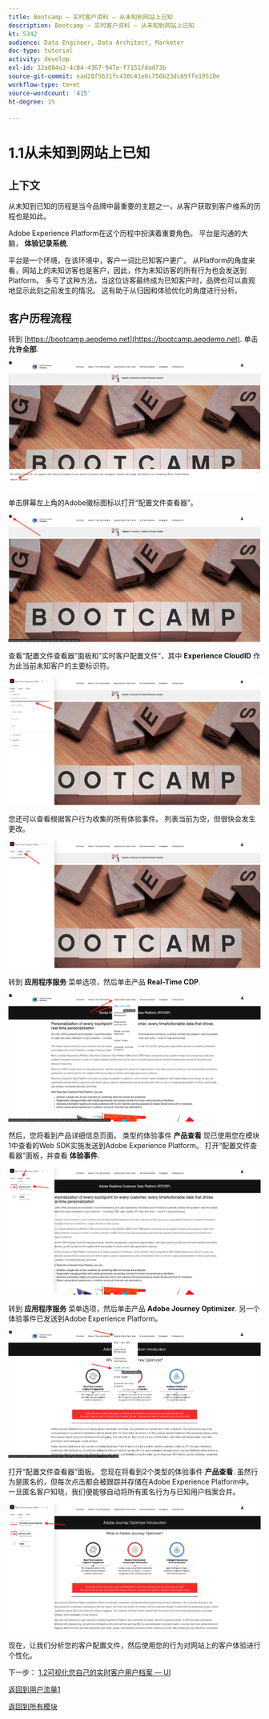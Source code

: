 ```yaml
---
title: Bootcamp — 实时客户资料 — 从未知到网站上已知
description: Bootcamp — 实时客户资料 — 从未知到网站上已知
kt: 5342
audience: Data Engineer, Data Architect, Marketer
doc-type: tutorial
activity: develop
exl-id: 32a084a3-4c04-4367-947e-f7151fdad73b
source-git-commit: ead28f5631fc430c41e8c756b23dc69ffe19510e
workflow-type: tm+mt
source-wordcount: '415'
ht-degree: 1%

---
```


# 1.1从未知到网站上已知

## 上下文

从未知到已知的历程是当今品牌中最重要的主题之一，从客户获取到客户维系的历程也是如此。

Adobe Experience Platform在这个历程中扮演着重要角色。 平台是沟通的大脑， **体验记录系统**.

平台是一个环境，在该环境中，客户一词比已知客户更广。 从Platform的角度来看，网站上的未知访客也是客户，因此，作为未知访客的所有行为也会发送到Platform。 多亏了这种方法，当这位访客最终成为已知客户时，品牌也可以直观地显示此刻之前发生的情况。 这有助于从归因和体验优化的角度进行分析。

## 客户历程流程

转到 [https://bootcamp.aepdemo.net](https://bootcamp.aepdemo.net). 单击 **允许全部**.

![DSN](./images/web8.png)

单击屏幕左上角的Adobe徽标图标以打开“配置文件查看器”。

![演示](./images/pv1.png)

查看“配置文件查看器”面板和“实时客户配置文件”，其中 **Experience CloudID** 作为此当前未知客户的主要标识符。

![演示](./images/pv2.png)

您还可以查看根据客户行为收集的所有体验事件。 列表当前为空，但很快会发生更改。

![演示](./images/pv3.png)

转到 **应用程序服务** 菜单选项，然后单击产品 **Real-Time CDP**.

![演示](./images/pv4.png)

然后，您将看到产品详细信息页面。 类型的体验事件 **产品查看** 现已使用您在模块1中查看的Web SDK实施发送到Adobe Experience Platform。 打开“配置文件查看器”面板，并查看 **体验事件**.

![演示](./images/pv5.png)

转到 **应用程序服务** 菜单选项，然后单击产品 **Adobe Journey Optimizer**. 另一个体验事件已发送到Adobe Experience Platform。

![演示](./images/pv7.png)

打开“配置文件查看器”面板。 您现在将看到2个类型的体验事件 **产品查看**. 虽然行为是匿名的，但每次点击都会被跟踪并存储在Adobe Experience Platform中。 一旦匿名客户知晓，我们便能够自动将所有匿名行为与已知用户档案合并。

![演示](./images/pv8.png)

现在，让我们分析您的客户配置文件，然后使用您的行为对网站上的客户体验进行个性化。

下一步： [1.2可视化您自己的实时客户用户档案 — UI](./ex2.md)

[返回到用户流量1](./uc1.md)

[返回到所有模块](../../overview.md)

